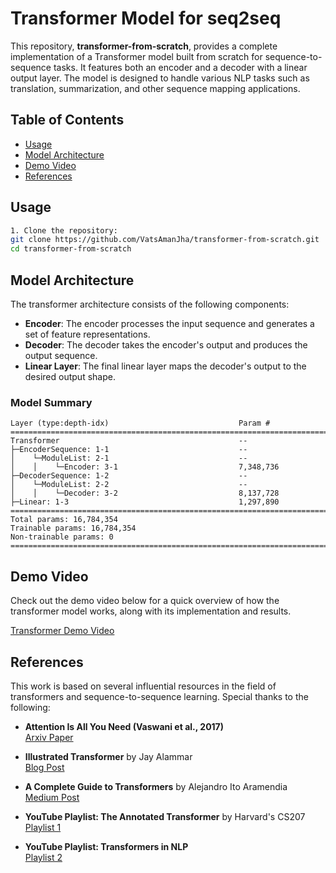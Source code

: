 # Transformer Model for seq2seq

This repository, **transformer-from-scratch**, provides a complete implementation of a Transformer model built from scratch for sequence-to-sequence tasks. It features both an encoder and a decoder with a linear output layer. The model is designed to handle various NLP tasks such as translation, summarization, and other sequence mapping applications.

## Table of Contents

- [Usage](#usage)
- [Model Architecture](#model-architecture)
- [Demo Video](#demo-video)
- [References](#references)

## Usage
```bash
1. Clone the repository:
git clone https://github.com/VatsAmanJha/transformer-from-scratch.git
cd transformer-from-scratch
```

## Model Architecture

The transformer architecture consists of the following components:

- **Encoder**: The encoder processes the input sequence and generates a set of feature representations.
- **Decoder**: The decoder takes the encoder's output and produces the output sequence.
- **Linear Layer**: The final linear layer maps the decoder's output to the desired output shape.

### Model Summary
```plane
Layer (type:depth-idx)                             Param #
===========================================================================
Transformer                                        --
├─EncoderSequence: 1-1                             --
│    └─ModuleList: 2-1                             --
│    │    └─Encoder: 3-1                           7,348,736
├─DecoderSequence: 1-2                             --
│    └─ModuleList: 2-2                             --
│    │    └─Decoder: 3-2                           8,137,728
├─Linear: 1-3                                      1,297,890
===========================================================================
Total params: 16,784,354
Trainable params: 16,784,354
Non-trainable params: 0
===========================================================================
```

## Demo Video

Check out the demo video below for a quick overview of how the transformer model works, along with its implementation and results.

[Transformer Demo Video](demo.mp4)



## References

This work is based on several influential resources in the field of transformers and sequence-to-sequence learning. Special thanks to the following:

- **Attention Is All You Need (Vaswani et al., 2017)**  
  [Arxiv Paper](https://arxiv.org/pdf/2204.13154)
  
- **Illustrated Transformer** by Jay Alammar  
  [Blog Post](https://jalammar.github.io/illustrated-transformer/)
  
- **A Complete Guide to Transformers** by Alejandro Ito Aramendia  
  [Medium Post](https://medium.com/@alejandro.itoaramendia/attention-is-all-you-need-a-complete-guide-to-transformers-8670a3f09d02)

- **YouTube Playlist: The Annotated Transformer** by Harvard's CS207  
  [Playlist 1](https://www.youtube.com/playlist?list=PLTl9hO2Oobd97qfWC40gOSU8C0iu0m2l4)

- **YouTube Playlist: Transformers in NLP**  
  [Playlist 2](https://www.youtube.com/playlist?list=PLKnIA16_RmvYuZauWaPlRTC54KxSNLtNn)